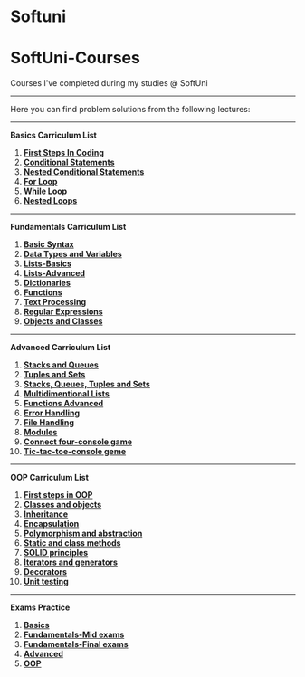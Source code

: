 # Softuni
# SoftUni-Courses
Courses I've completed during my studies @ SoftUni
***
Here you can find problem solutions from the following lectures:
***
**Basics Carriculum List**

1. [**First Steps In Coding**](https://github.com/marina-nenova/Softuni/tree/main/Basics/First%20steps%20in%20coding)
2. [**Conditional Statements**](https://github.com/marina-nenova/Softuni/tree/main/Basics/Conditional%20statements)
3. [**Nested Conditional Statements**](https://github.com/marina-nenova/Softuni/tree/main/Basics/Conditional%20statemanets%20-%20advanced)
4. [**For Loop**](https://github.com/marina-nenova/Softuni/tree/main/Basics/For%20loops)
5. [**While Loop**](https://github.com/marina-nenova/Softuni/tree/main/Basics/While%20loops)
6. [**Nested Loops**](https://github.com/marina-nenova/Softuni/tree/main/Basics/Nested%20loops)
***
**Fundamentals Carriculum List**

1. [**Basic Syntax**](https://github.com/marina-nenova/Softuni/tree/main/Fundamentals/Basic%20syntax)
2. [**Data Types and Variables**](https://github.com/marina-nenova/Softuni/tree/main/Fundamentals/Data%20types%20and%20variables)
3. [**Lists-Basics**](https://github.com/marina-nenova/Softuni/tree/main/Fundamentals/Lists-Basics)
4. [**Lists-Advanced**](https://github.com/marina-nenova/Softuni/tree/main/Fundamentals/Lists%20advanced)
5. [**Dictionaries**](https://github.com/marina-nenova/Softuni/tree/main/Fundamentals/Dictionaries)
6. [**Functions**](https://github.com/marina-nenova/Softuni/tree/main/Fundamentals/Functions)
7. [**Text Processing**](https://github.com/marina-nenova/Softuni/tree/main/Fundamentals/Text%20processing)
8. [**Regular Expressions**](https://github.com/marina-nenova/Softuni/tree/main/Fundamentals/Regular%20expressions)
9. [**Objects and Classes**](https://github.com/marina-nenova/Softuni/tree/main/Fundamentals/Objects%20and%20classes)
***
**Advanced Carriculum List**

1. [**Stacks and Queues**](https://github.com/marina-nenova/Softuni/tree/main/Advanced/Stacks%20and%20Queues)
2. [**Tuples and Sets**](https://github.com/marina-nenova/Softuni/tree/main/Advanced/Tuples%20and%20sets)
3. [**Stacks, Queues, Tuples and Sets**](https://github.com/marina-nenova/Softuni/tree/main/Advanced/Stacks_queues_tuples_and_sets/exercise)
4. [**Multidimentional Lists**](https://github.com/marina-nenova/Softuni/tree/main/Advanced/Multidimensional%20lists)
5. [**Functions Advanced**](https://github.com/marina-nenova/Softuni/tree/main/Advanced/Functions_advanced)
6. [**Error Handling**](https://github.com/marina-nenova/Softuni/tree/main/Advanced/Error_handling)
7. [**File Handling**](https://github.com/marina-nenova/Softuni/tree/main/Advanced/File%20handling)
8. [**Modules**](https://github.com/marina-nenova/Softuni/tree/main/Advanced/Modules)
9. [**Connect four-console game**](https://github.com/marina-nenova/Softuni/tree/main/Advanced/Connect%20four%20console%20game)
10. [**Tic-tac-toe-console geme**](https://github.com/marina-nenova/Softuni/tree/main/Advanced/Tic-tac-toe)
***
**OOP Carriculum List**

1. [**First steps in OOP**](https://github.com/marina-nenova/Softuni/tree/main/OOP/First_steps_in_OOP)
2. [**Classes and objects**](https://github.com/marina-nenova/Softuni/tree/main/OOP/Classes_and_objects)
3. [**Inheritance**](https://github.com/marina-nenova/Softuni/tree/main/OOP/Inheritance)
4. [**Encapsulation**](https://github.com/marina-nenova/Softuni/tree/main/OOP/Encapsulation)
5. [**Polymorphism and abstraction**](https://github.com/marina-nenova/Softuni/tree/main/OOP/Polymorphism_and_abstraction)
6. [**Static and class methods**](https://github.com/marina-nenova/Softuni/tree/main/OOP/Static_and_class_methods)
7. [**SOLID principles**](https://github.com/marina-nenova/Softuni/tree/main/OOP/SOLID)
8. [**Iterators and generators**](https://github.com/marina-nenova/Softuni/tree/main/OOP/Iterators_and_generators)
9. [**Decorators**](https://github.com/marina-nenova/Softuni/tree/main/OOP/Decorators)
10. [**Unit testing**](https://github.com/marina-nenova/Softuni/tree/main/OOP/Unit_testing/lab)
***
**Exams Practice**

 1. [**Basics**](https://github.com/marina-nenova/Softuni/tree/main/Basics/Exams)
 2. [**Fundamentals-Mid exams**](https://github.com/marina-nenova/Softuni/tree/main/Fundamentals/Mid_exam)
 3. [**Fundamentals-Final exams**](https://github.com/marina-nenova/Softuni/tree/main/Fundamentals/Regular_exam)
 4. [**Advanced**](https://github.com/marina-nenova/Softuni/tree/main/Advanced/Exams)
 5. [**OOP**](https://github.com/marina-nenova/Softuni/tree/main/OOP/Exams/Movie_app/project)

